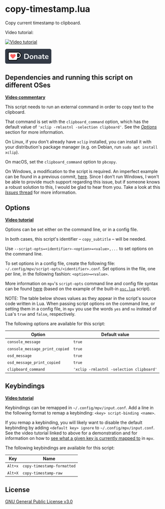 # copy-timestamp.lua

Copy current timestamp to clipboard.

Video tutorial:

[![Video tutorial](https://img.youtube.com/vi/SSL9wm2l5SQ/0.jpg)](https://youtu.be/SSL9wm2l5SQ&t=11m29s)

<a href='https://ko-fi.com/linguisticmind'><img src='https://github.com/linguisticmind/linguisticmind/raw/master/res/kofi/kofi_donate_1.svg' alt='Support me on Ko-fi' height='48'></a>

## Dependencies and running this script on different OSes

[**Video commentary**](https://youtu.be/SSL9wm2l5SQ&t=0:58)

This script needs to run an external command in order to copy text to the clipboard.

That command is set with the `clipboard_command` option, which has the default value of `'xclip -rmlastnl -selection clipboard'`. See the [_Options_](#options) section for more information.

On Linux, if you don't already have `xclip` installed, you can install it with your distribution's package manager (e.g. on Debian, run `sudo apt install xclip`).

On macOS, set the `clipboard_command` option to `pbcopy`.

On Windows, a modification to the script is required. An imperfect example can be found in a previous commit, [here](https://github.com/linguisticmind/mpv-scripts/blob/9d42934a319eb94226abde0851fd4548bc8463a2/copy-subtitle/win/copy-subtitle.lua). Since I don't run Windows, I won't be able to provide much support regarding this issue, but if someone knows a robust solution to this, I would be glad to hear from you. Take a look at this [_Issues_ thread](https://github.com/linguisticmind/mpv-scripts/issues/1) for more information.

## Options

[**Video tutorial**](https://youtu.be/rm1cSU88U2Y&t=6m01s)

Options can be set either on the command line, or in a config file.

In both cases, this script's identifier&nbsp;&ndash; `copy_subtitle`&nbsp;&ndash; will be needed.

Use `--script-opts=<identifier>-<option>=<value>,...` to set options on the command line.

To set options in a config file, create the following file: `~/.config/mpv/script-opts/<identifier>.conf`. Set options in the file, one per line, in the following fashion: `<option>=<value>`.

More information on `mpv`'s `script-opts` command line and config file syntax can be found [here](https://mpv.io/manual/stable/#configuration) (based on the example of the built-in [`osc.lua`](https://github.com/mpv-player/mpv/blob/master/player/lua/osc.lua) script).

NOTE: The table below shows values as they appear in the script's source code written in Lua. When passing script options on the command line, or setting them in a config file, in `mpv` you use the words `yes` and `no` instead of Lua's `true` and `false`, respectively.

The following options are available for this script:

| Option | Default value |
| --- | --- |
| `console_message` | `true` |
| `console_message_print_copied` | `true` |
| `osd_message` | `true` |
| `osd_message_print_copied` | `true` |
| `clipboard_command` | `'xclip -rmlastnl -selection clipboard'` |

## Keybindings

[**Video tutorial**](https://youtu.be/rm1cSU88U2Y&t=12m44s)

Keybindings can be remapped in `~/.config/mpv/input.conf`. Add a line in the following format to remap a keybinding: `<key> script-binding <name>`.

If you remap a keybinding, you will likely want to disable the default keybinding by adding `<default key> ignore` to `~/.config/mpv/input.conf`. See the video tutorial linked to above for a demonstration and for information on how to [see what a given key is currently mapped to](https://youtu.be/rm1cSU88U2Y&t=15m06s) in `mpv`.

The following keybindings are available for this script:

| Key | Name |
| --- | --- |
| `Alt+x` | `copy-timestamp-formatted` |
| `Alt+X` | `copy-timestamp-raw` |

## License

[GNU General Public License v3.0](LICENSE)
